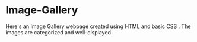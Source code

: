 # Image-Gallery

Here's an Image Gallery webpage created using HTML and basic CSS .
The images are categorized and well-displayed .
